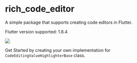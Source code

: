 # rich_code_editor

A simple package that supports creating code editors in Flutter.

Flutter version supported: 1.8.4

![](https://github.com/psovit/rich_code_editor/blob/master/demo.gif)

Get Started by creating your own implementation for `CodeEditingValueHighlighterBase` class.